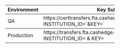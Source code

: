 <html>
  <table style="width: 70%;">
            <thead>
                <tr>
                    <th> Environment </th>
                    <th>  Key Submission URLs </th>
                </tr>
            </thead>
            <tbody>
                <tr>
                    <td rowspan="1">QA </br></td>
                    <td>https://certtransfers.fta.cashedge.com/popmmp/faces/loginServlet?INSTITUTION_ID=`<HOME_ID>&KEY=<key value>`</td>
                </tr>
            </tbody>
            <tbody>
                <tr>
                    <td rowspan="2">Production </br></td>
                    <td>https://transfers.fta.cashedge.com/popmmp/faces/loginServlet?INSTITUTION_ID=
<HOME_ID>& KEY=<key value></td>
                </tr>
            </tbody>
        </table>
</html>
